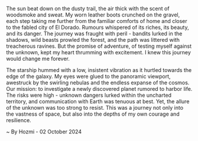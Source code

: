 
The sun beat down on the dusty trail, the air thick with the scent of woodsmoke and sweat.  My worn leather boots crunched on the gravel, each step taking me further from the familiar comforts of home and closer to the fabled city of El Dorado. Rumours whispered of its riches, its beauty, and its danger.  The journey was fraught with peril - bandits lurked in the shadows, wild beasts prowled the forest, and the path was littered with treacherous ravines.  But the promise of adventure, of testing myself against the unknown, kept my heart thrumming with excitement.  I knew this journey would change me forever.

The starship hummed with a low, insistent vibration as it hurtled towards the edge of the galaxy. My eyes were glued to the panoramic viewport, awestruck by the swirling nebulas and the endless expanse of the cosmos.  Our mission: to investigate a newly discovered planet rumored to harbor life.  The risks were high - unknown dangers lurked within the uncharted territory, and communication with Earth was tenuous at best.  Yet, the allure of the unknown was too strong to resist.  This was a journey not only into the vastness of space, but also into the depths of my own courage and resilience. 

~ By Hozmi - 02 October 2024
